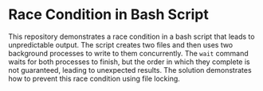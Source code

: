 # Race Condition in Bash Script
This repository demonstrates a race condition in a bash script that leads to unpredictable output.  The script creates two files and then uses two background processes to write to them concurrently. The `wait` command waits for both processes to finish, but the order in which they complete is not guaranteed, leading to unexpected results. The solution demonstrates how to prevent this race condition using file locking.